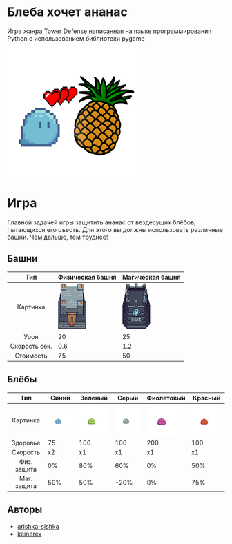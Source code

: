 # Блеба хочет ананас

Игра жанра Tower Defense написанная на языке программирования Python с использованием библиотеки pygame

<img alt="Logo" height="300" src="https://raw.githubusercontent.com/arishka-sishka/td-game/dev/sprites/for_readme/logo.png" width="300">

# Игра

Главной задачей игры защитить ананас от вездесущих блёбов, пытающихся его съесть. Для этого вы должны использовать
различные башни. Чем дальше, тем труднее!

## Башни

|      Тип      | Физическая башня                                                                               | Магическая башня                                                                            |
|:-------------:|------------------------------------------------------------------------------------------------|---------------------------------------------------------------------------------------------|
|   Картинка    | ![](https://raw.githubusercontent.com/arishka-sishka/td-game/dev/sprites/tower/physical/0.png) | ![](https://raw.githubusercontent.com/arishka-sishka/td-game/dev/sprites/tower/magic/0.png) |
|     Урон      | 20                                                                                             | 25                                                                                          |
| Скорость сек. | 0.6                                                                                            | 1.2                                                                                         |
|   Стоимость   | 75                                                                                             | 50                                                                                          |

## Блёбы

|     Тип     | Синий                                                                                            | Зеленый                                                                                           | Серый                                                                                            | Фиолетовый                                                                                         | Красный                                                                                         |
|:-----------:|--------------------------------------------------------------------------------------------------|---------------------------------------------------------------------------------------------------|--------------------------------------------------------------------------------------------------|----------------------------------------------------------------------------------------------------|-------------------------------------------------------------------------------------------------|
|  Картинка   | ![](https://raw.githubusercontent.com/arishka-sishka/td-game/dev/sprites/slimes/blue/walk/0.png) | ![](https://raw.githubusercontent.com/arishka-sishka/td-game/dev/sprites/slimes/green/walk/0.png) | ![](https://raw.githubusercontent.com/arishka-sishka/td-game/dev/sprites/slimes/grey/walk/0.png) | ![](https://raw.githubusercontent.com/arishka-sishka/td-game/dev/sprites/slimes/purple/walk/0.png) | ![](https://raw.githubusercontent.com/arishka-sishka/td-game/dev/sprites/slimes/red/walk/0.png) |
|  Здоровье   | 75                                                                                               | 100                                                                                               | 100                                                                                              | 200                                                                                                | 100                                                                                             |
|  Скорость   | x2                                                                                               | x1                                                                                                | x1                                                                                               | x1                                                                                                 | x1                                                                                              |
| Физ. защита | 0%                                                                                               | 80%                                                                                               | 60%                                                                                              | 0%                                                                                                 | 50%                                                                                             |
| Маг. защита | 50%                                                                                              | 50%                                                                                               | -20%                                                                                             | 0%                                                                                                 | 75%                                                                                             |

## Авторы

- [arishka-sishka](https:\\github.com\\arishka-sishka)
- [keinerex](https:\\github.com\\keinerex)

